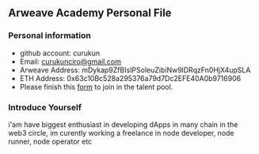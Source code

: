 ## Arweave Academy Personal File

### Personal information

- github account: curukun
- Email: curukunciro@gmail.com
- Arweave Address: mDykap9ZfBIsIPSoleuZibiNw9lDRqzFn0HjX4upSLA
- ETH Address: 0x63c10Bc528a295376a79d7Dc2EFE40A0b9716906
- Please finish this [form](https://docs.google.com/forms/d/e/1FAIpQLSfWA5fIIcBgmRppm3jNz5vmf9Mai_QMVil-2pO4r7YKn_Zhtw/viewform?usp=sf_link) to join in the talent pool.

### Introduce Yourself
 i'am have biggest enthusiast in developing dApps in many chain in the web3 circle, im curently working a freelance in node developer, node runner, node operator etc
